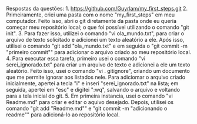 Respostas da questões:
1. 
https://github.com/Guyrlam/my_first_steps.git
2. 
Primeiramente, criei uma pasta com o nome "my_first_steps" em meu computador. Feito isso, abri o git diretamente da pasta onde eu queria começar meu repositório local; o que foi possível utilizando o comando "git init".
3. 
Para fazer isso, utilizei o comando "vi ola_mundo.txt", para criar o arquivo de texto solicitado e adicionei um texto aleatório a ele. Após isso, utilisei o comando "git add "ola_mundo.txt" e em seguida o "git commit -m "primeiro commit"" para adicionar o arquivo criado ao meu repositório local.
4. 
Para executar essa tarefa, primeiro usei o comando "vi serei_ignorado.txt" para criar um arquivo de texto e adicionei a ele um texto aleatório. Feito isso, usei o comando "vi . gitignore", criando um documento que me permite ignorar aos listados nele. Para adiciomar o arquivo criado inicialmente, apertei a tecla "i" e inseri "serei_ignorado.txt" na lista; em seguida, apertei em "esc" e digitei ":wq", salvando o arquivo e voltando para a tela inicial do git. 
5. 
Em primeira instancia, usei o comando "vi Readme.md" para criar e editar o aquivo desejado. Depois, utilisei os comando "git add "Readme.md"" e "git commit -m "adicionando o readme"" para adicioná-lo ao repositório local.
